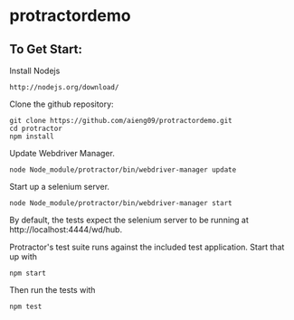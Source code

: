 protractordemo
==============
## To Get Start:

Install Nodejs
```
http://nodejs.org/download/
```

Clone the github repository:
```
git clone https://github.com/aieng09/protractordemo.git
cd protractor
npm install
```
Update Webdriver Manager.
```
node Node_module/protractor/bin/webdriver-manager update
```
Start up a selenium server. 
```
node Node_module/protractor/bin/webdriver-manager start
```
By default, the tests expect the selenium server to be running at http://localhost:4444/wd/hub.

Protractor's test suite runs against the included test application. Start that up with
```
npm start
```
Then run the tests with
```
npm test
```
